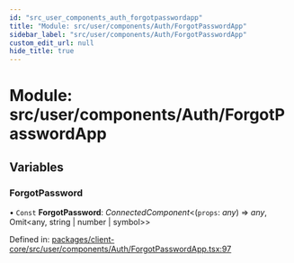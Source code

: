 ```yaml
---
id: "src_user_components_auth_forgotpasswordapp"
title: "Module: src/user/components/Auth/ForgotPasswordApp"
sidebar_label: "src/user/components/Auth/ForgotPasswordApp"
custom_edit_url: null
hide_title: true
---
```


# Module: src/user/components/Auth/ForgotPasswordApp

## Variables

### ForgotPassword

• `Const` **ForgotPassword**: *ConnectedComponent*<(`props`: *any*) => *any*, Omit<any, string \| number \| symbol\>\>

Defined in: [packages/client-core/src/user/components/Auth/ForgotPasswordApp.tsx:97](https://github.com/xr3ngine/xr3ngine/blob/77d12cea0/packages/client-core/src/user/components/Auth/ForgotPasswordApp.tsx#L97)
